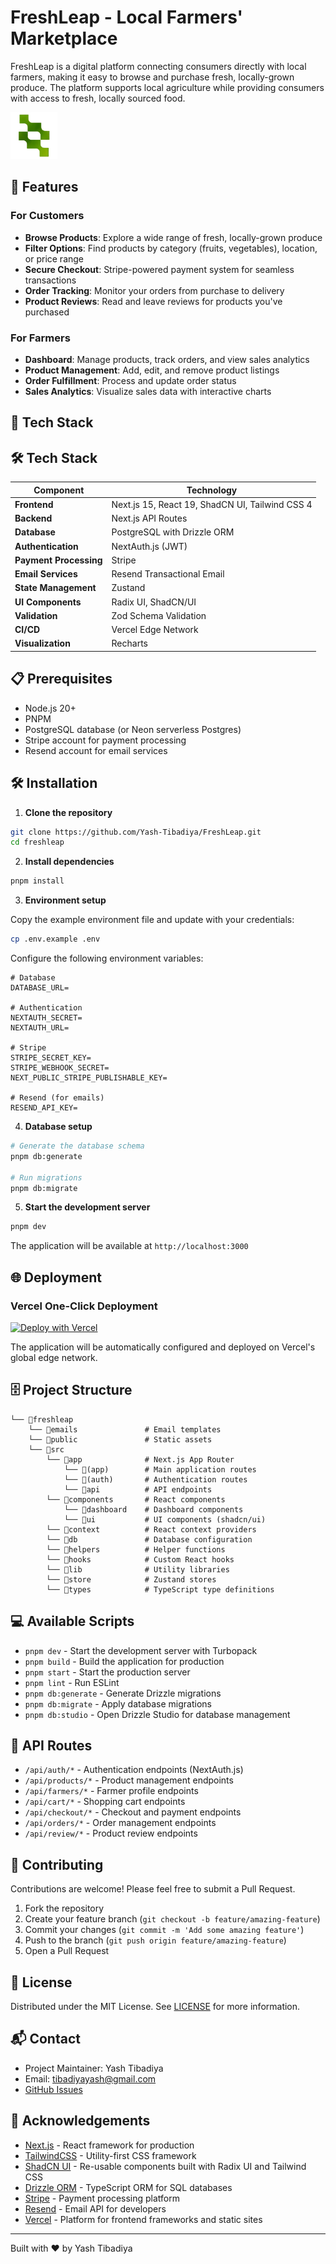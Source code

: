 # FreshLeap - Local Farmers' Marketplace

FreshLeap is a digital platform connecting consumers directly with local farmers, making it easy to browse and purchase fresh, locally-grown produce. The platform supports local agriculture while providing consumers with access to fresh, locally sourced food.

<img src="public/images/logobgr.png" alt="FreshLeap" width="75" height="auto">


## 🌱 Features

### For Customers
- **Browse Products**: Explore a wide range of fresh, locally-grown produce
- **Filter Options**: Find products by category (fruits, vegetables), location, or price range
- **Secure Checkout**: Stripe-powered payment system for seamless transactions
- **Order Tracking**: Monitor your orders from purchase to delivery
- **Product Reviews**: Read and leave reviews for products you've purchased

### For Farmers
- **Dashboard**: Manage products, track orders, and view sales analytics
- **Product Management**: Add, edit, and remove product listings
- **Order Fulfillment**: Process and update order status
- **Sales Analytics**: Visualize sales data with interactive charts

## 🚀 Tech Stack

## 🛠 Tech Stack
| Component              | Technology                                      |
|------------------------|-------------------------------------------------|
| **Frontend**           | Next.js 15, React 19, ShadCN UI, Tailwind CSS 4 |
| **Backend**            | Next.js API Routes                              |
| **Database**           | PostgreSQL with Drizzle ORM                     |
| **Authentication**     | NextAuth.js (JWT)                               |
| **Payment Processing** | Stripe                                          |
| **Email Services**     | Resend Transactional Email                      |
| **State Management**   | Zustand                                         |
| **UI Components**      | Radix UI, ShadCN/UI                             |
| **Validation**         | Zod Schema Validation                           |
| **CI/CD**              | Vercel Edge Network                             |
| **Visualization**      | Recharts                                        |

## 📋 Prerequisites

- Node.js 20+ 
- PNPM
- PostgreSQL database (or Neon serverless Postgres)
- Stripe account for payment processing
- Resend account for email services

## 🛠️ Installation

1. **Clone the repository**

```bash
git clone https://github.com/Yash-Tibadiya/FreshLeap.git
cd freshleap
```

2. **Install dependencies**

```bash
pnpm install
```

3. **Environment setup**

Copy the example environment file and update with your credentials:

```bash
cp .env.example .env
```

Configure the following environment variables:

```
# Database
DATABASE_URL=

# Authentication
NEXTAUTH_SECRET=
NEXTAUTH_URL=

# Stripe
STRIPE_SECRET_KEY=
STRIPE_WEBHOOK_SECRET=
NEXT_PUBLIC_STRIPE_PUBLISHABLE_KEY=

# Resend (for emails)
RESEND_API_KEY=
```

4. **Database setup**

```bash
# Generate the database schema
pnpm db:generate

# Run migrations
pnpm db:migrate
```

5. **Start the development server**

```bash
pnpm dev
```

The application will be available at `http://localhost:3000`

## 🌐 Deployment

### Vercel One-Click Deployment
[![Deploy with Vercel](https://vercel.com/button)](https://vercel.com/new/clone?repository-url=https://github.com/Yash-Tibadiya/FreshLeap)

The application will be automatically configured and deployed on Vercel's global edge network.

## 🗄️ Project Structure

```
└── 📁freshleap
    └── 📁emails               # Email templates
    └── 📁public               # Static assets
    └── 📁src
        └── 📁app              # Next.js App Router
            └── 📁(app)        # Main application routes
            └── 📁(auth)       # Authentication routes
            └── 📁api          # API endpoints
        └── 📁components       # React components
            └── 📁dashboard    # Dashboard components
            └── 📁ui           # UI components (shadcn/ui)
        └── 📁context          # React context providers
        └── 📁db               # Database configuration
        └── 📁helpers          # Helper functions
        └── 📁hooks            # Custom React hooks
        └── 📁lib              # Utility libraries
        └── 📁store            # Zustand stores
        └── 📁types            # TypeScript type definitions
```

## 💻 Available Scripts

- `pnpm dev` - Start the development server with Turbopack
- `pnpm build` - Build the application for production
- `pnpm start` - Start the production server
- `pnpm lint` - Run ESLint
- `pnpm db:generate` - Generate Drizzle migrations
- `pnpm db:migrate` - Apply database migrations
- `pnpm db:studio` - Open Drizzle Studio for database management

## 🔗 API Routes

- `/api/auth/*` - Authentication endpoints (NextAuth.js)
- `/api/products/*` - Product management endpoints
- `/api/farmers/*` - Farmer profile endpoints
- `/api/cart/*` - Shopping cart endpoints
- `/api/checkout/*` - Checkout and payment endpoints
- `/api/orders/*` - Order management endpoints
- `/api/review/*` - Product review endpoints

## 🤝 Contributing

Contributions are welcome! Please feel free to submit a Pull Request.

1. Fork the repository
2. Create your feature branch (`git checkout -b feature/amazing-feature`)
3. Commit your changes (`git commit -m 'Add some amazing feature'`)
4. Push to the branch (`git push origin feature/amazing-feature`)
5. Open a Pull Request

## 📜 License

Distributed under the MIT License. See [LICENSE](LICENSE) for more information.

## 📬 Contact

- Project Maintainer: Yash Tibadiya
- Email: tibadiyayash@gmail.com
- [GitHub Issues](https://github.com/Yash-Tibadiya/FreshLeap/issues)

## 🌟 Acknowledgements

- [Next.js](https://nextjs.org/) - React framework for production
- [TailwindCSS](https://tailwindcss.com/) - Utility-first CSS framework
- [ShadCN UI](https://ui.shadcn.com/) - Re-usable components built with Radix UI and Tailwind CSS
- [Drizzle ORM](https://orm.drizzle.team/) - TypeScript ORM for SQL databases
- [Stripe](https://stripe.com/) - Payment processing platform
- [Resend](https://resend.com/) - Email API for developers
- [Vercel](https://vercel.com/) - Platform for frontend frameworks and static sites

---

Built with ❤️ by Yash Tibadiya